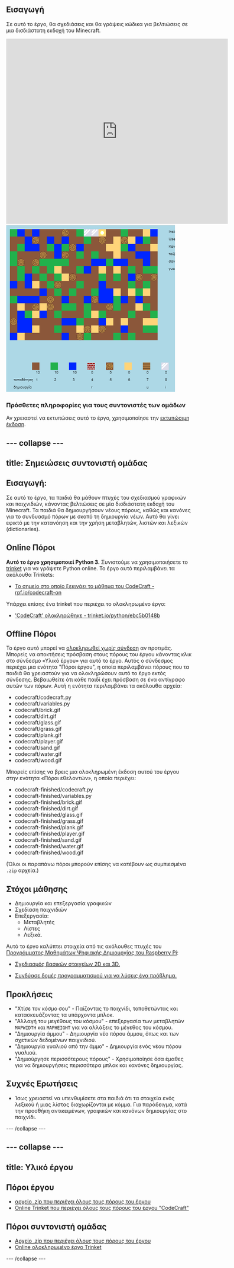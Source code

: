 ## Εισαγωγή

Σε αυτό το έργο, θα σχεδιάσεις και θα γράψεις κώδικα για βελτιώσεις σε μια δισδιάστατη εκδοχή του Minecraft.

<div class="trinket">
  <iframe src="https://trinket.io/embed/python/ebc5b0148b?outputOnly=true&start=result" width="600" height="500" frameborder="0" marginwidth="0" marginheight="0" allowfullscreen>
  </iframe>
  <img src="images/craft-finished.png">
</div>

### Πρόσθετες πληροφορίες για τους συντονιστές των ομάδων

Αν χρειαστεί να εκτυπώσεις αυτό το έργο, χρησιμοποίησε την [εκτυπώσιμη έκδοση](https://projects.raspberrypi.org/en/projects/codecraft/print).

## \--- collapse \---

## title: Σημειώσεις συντονιστή ομάδας

## Εισαγωγή:

Σε αυτό το έργο, τα παιδιά θα μάθουν πτυχές του σχεδιασμού γραφικών και παιχνιδιών, κάνοντας βελτιώσεις σε μία δισδιάστατη εκδοχή του Minecraft. Τα παιδιά θα δημιουργήσουν νέους πόρους, καθώς και κανόνες για το συνδυασμό πόρων με σκοπό τη δημιουργία νέων. Αυτό θα γίνει εφικτό με την κατανόηση και την χρήση μεταβλητών, λιστών και λεξικών (dictionaries).

## Online Πόροι

**Αυτό το έργο χρησιμοποιεί Python 3.** Συνιστούμε να χρησιμοποιήσετε το [trinket](https://trinket.io/) για να γράψετε Python online. Το έργο αυτό περιλαμβάνει τα ακόλουθα Trinkets:

+ [Το σημείο στο οποίο ξεκινάει το μάθημα του CodeCraft - rpf.io/codecraft-on](http://rpf.io/codecraft-on)

Υπάρχει επίσης ένα trinket που περιέχει το ολοκληρωμένο έργο:

+ ['CodeCraft' ολοκληρώθηκε - trinket.io/python/ebc5b0148b](https://trinket.io/python/ebc5b0148b)

## Offline Πόροι

Το έργο αυτό μπορεί να [ολοκληρωθεί χωρίς σύνδεση](https://www.codeclubprojects.org/en-GB/resources/python-working-offline/) αν προτιμάς. Μπορείς να αποκτήσεις πρόσβαση στους πόρους του έργου κάνοντας κλικ στο σύνδεσμο «Υλικό έργου» για αυτό το έργο. Αυτός ο σύνδεσμος περιέχει μια ενότητα "Πόροι έργου", η οποία περιλαμβάνει πόρους που τα παιδιά θα χρειαστούν για να ολοκληρώσουν αυτό το έργο εκτός σύνδεσης. Βεβαιωθείτε ότι κάθε παιδί έχει πρόσβαση σε ένα αντίγραφο αυτών των πόρων. Αυτή η ενότητα περιλαμβάνει τα ακόλουθα αρχεία:

+ codecraft/codecraft.py
+ codecraft/variables.py
+ codecraft/brick.gif
+ codecraft/dirt.gif
+ codecraft/glass.gif
+ codecraft/grass.gif
+ codecraft/plank.gif
+ codecraft/player.gif
+ codecraft/sand.gif
+ codecraft/water.gif
+ codecraft/wood.gif

Μπορείς επίσης να βρεις μια ολοκληρωμένη έκδοση αυτού του έργου στην ενότητα «Πόροι εθελοντών», η οποία περιέχει:

+ codecraft-finished/codecraft.py
+ codecraft-finished/variables.py
+ codecraft-finished/brick.gif
+ codecraft-finished/dirt.gif
+ codecraft-finished/glass.gif
+ codecraft-finished/grass.gif
+ codecraft-finished/plank.gif
+ codecraft-finished/player.gif
+ codecraft-finished/sand.gif
+ codecraft-finished/water.gif
+ codecraft-finished/wood.gif

(Όλοι οι παραπάνω πόροι μπορούν επίσης να κατέβουν ως συμπιεσμένα `.zip` αρχεία.)

## Στόχοι μάθησης

+ Δημιουργία και επεξεργασία γραφικών
+ Σχεδίαση παιχνιδιών
+ Επεξεργασία: 
    + Μεταβλητές
    + Λίστες
    + Λεξικά.

Αυτό το έργο καλύπτει στοιχεία από τις ακόλουθες πτυχές του [Προγράμματος Μαθημάτων Ψηφιακής Δημιουργίας του Raspberry Pi](http://rpf.io/curriculum):

+ [Σχεδιασμός βασικών στοιχείων 2D και 3D.](https://www.raspberrypi.org/curriculum/design/creator)

+ [Συνδύασε δομές προγραμματισμού για να λύσεις ένα πρόβλημα.](https://www.raspberrypi.org/curriculum/programming/builder)

## Προκλήσεις

+ "Χτίσε τον κόσμο σου" - Παίζοντας το παιχνίδι, τοποθετώντας και κατασκευάζοντας τα υπάρχοντα μπλοκ.
+ "Αλλαγή του μεγέθους του κόσμου" - επεξεργασία των μεταβλητών `MAPWIDTH` και `MAPHEIGHT` για να αλλάξεις το μέγεθος του κόσμου.
+ "Δημιουργία άμμου" - Δημιουργία νέο πόρου άμμου, όπως και των σχετικών δεδομένων παιχνιδιού.
+ "Δημιουργία γυαλιού από την άμμο" - Δημιουργία ενός νέου πόρου γυαλιού.
+ "Δημιούργησε περισσότερους πόρους" - Χρησιμοποίησε όσα έμαθες για να δημιουργήσεις περισσότερα μπλοκ και κανόνες δημιουργίας.

## Συχνές Ερωτήσεις

+ Ίσως χρειαστεί να υπενθυμίσετε στα παιδιά ότι τα στοιχεία ενός λεξικού ή μιας λίστας διαχωρίζονται με κόμμα. Για παράδειγμα, κατά την προσθήκη αντικειμένων, γραφικών και κανόνων δημιουργίας στο παιχνίδι.

\--- /collapse \---

## \--- collapse \---

## title: Υλικό έργου

## Πόροι έργου

+ [αρχείο .zip που περιέχει όλους τους πόρους του έργου](resources/codecraft-resources.zip)
+ [Online Trinket που περιέχει όλους τους πόρους του έργου "CodeCraft"](http://rpf.io/codecraft-on)

## Πόροι συντονιστή ομάδας

+ [Αρχείο .zip που περιέχει όλους τους πόρους του έργου](solutions/codecraft-solution.zip)
+ [Online ολοκληρωμένο έργο Trinket](https://trinket.io/python/ebc5b0148b)

\--- /collapse \---